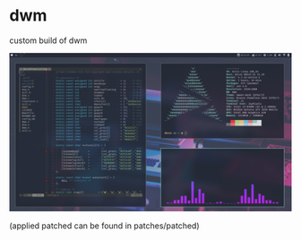 # dwm
custom build of dwm 

![Screenshot](dwm.png)

(applied patched can be found in patches/patched)
